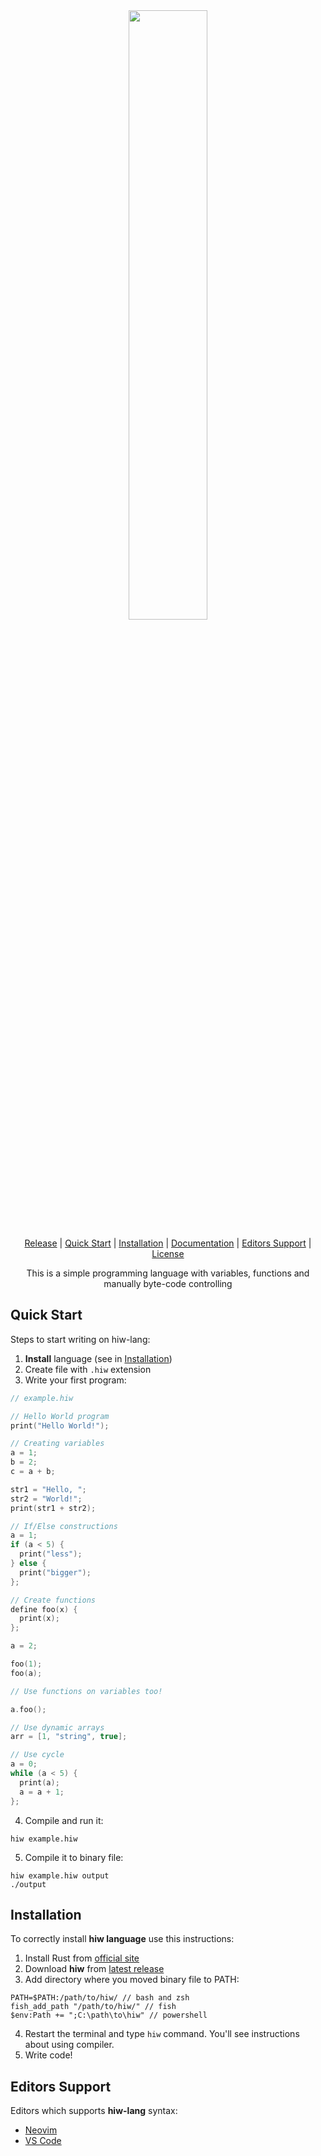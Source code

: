 <div align="center">
  <picture>
    <source media="(prefers-color-scheme: dark)" srcset="https://github.com/mealet/hiw/assets/110933288/dc24f25f-707e-472d-8305-f66a6d147670">
    <source media="(prefers-color-scheme: light)" srcset="https://github.com/mealet/hiw/assets/110933288/0cf160ac-ec86-4e24-8b15-05d732c712a6">
    <img src="https://github.com/mealet/hiw/assets/110933288/0cf160ac-ec86-4e24-8b15-05d732c712a6" width="50%"/>
  </picture>

  [Release] | [Quick Start] | [Installation] | [Documentation] | [Editors Support] | [License]

  This is a simple programming language with variables, functions and manually byte-code controlling
</div>

[Release]: https://github.com/mealet/hiw/releases/latest
[Installation]: https://github.com/mealet/hiw/tree/master?tab=readme-ov-file#installation
[Quick Start]: https://github.com/mealet/hiw/tree/master?tab=readme-ov-file#quick-start
[Documentation]: https://github.com/mealet/hiw
[Editors Support]: https://github.com/mealet/hiw/tree/master?tab=readme-ov-file#editors-support
[License]: https://github.com/mealet/hiw/blob/master/LICENSE

## Quick Start
Steps to start writing on hiw-lang:
1. **Install** language (see in [Installation])
2. Create file with `.hiw` extension
3. Write your first program:

```cpp
// example.hiw

// Hello World program
print("Hello World!");

// Creating variables
a = 1;
b = 2;
c = a + b;

str1 = "Hello, ";
str2 = "World!";
print(str1 + str2);

// If/Else constructions
a = 1;
if (a < 5) {
  print("less");
} else {
  print("bigger");
};

// Create functions
define foo(x) {
  print(x);
};

a = 2;

foo(1);
foo(a);

// Use functions on variables too!

a.foo();

// Use dynamic arrays
arr = [1, "string", true];

// Use cycle
a = 0;
while (a < 5) {
  print(a);
  a = a + 1;
};
```
4. Compile and run it:
```
hiw example.hiw
```
5. Compile it to binary file:
```
hiw example.hiw output
./output
```

## Installation
To correctly install **hiw language** use this instructions:
1. Install Rust from [official site](https://www.rust-lang.org/)
2. Download **hiw** from [latest release][Release]
3. Add directory where you moved binary file to PATH:
```
PATH=$PATH:/path/to/hiw/ // bash and zsh
fish_add_path "/path/to/hiw/" // fish
$env:Path += ";C:\path\to\hiw" // powershell 
```
4. Restart the terminal and type `hiw` command. You'll see instructions about using compiler.
5. Write code!

## Editors Support
Editors which supports **hiw-lang** syntax:
* [Neovim](https://github.com/mealet/hiw/blob/master/syntax-highlight/neovim/Neovim%20Syntax%20Support.md)
* [VS Code](https://marketplace.visualstudio.com/items?itemName=mealet.hiw-language)
